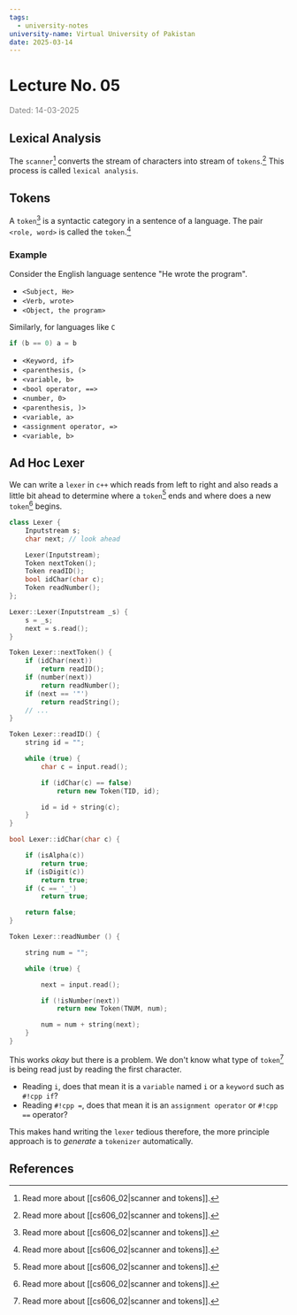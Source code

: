 ```yaml
---
tags:
  - university-notes
university-name: Virtual University of Pakistan
date: 2025-03-14
---
```


# Lecture No. 05

<span style="color: gray;">Dated: 14-03-2025</span>

## Lexical Analysis

The `scanner`[^1] converts the stream of characters into stream of `tokens`.[^1] This process is called `lexical analysis`.

## Tokens

A `token`[^1] is a syntactic category in a sentence of a language. The pair `<role, word>` is called the `token`.[^1]

### Example

Consider the English language sentence "He wrote the program".  

- `<Subject, He>`
- `<Verb, wrote>`
- `<Object, the program>`  

Similarly, for languages like `C`

```cpp
if (b == 0) a = b
```

- `<Keyword, if>`
- `<parenthesis, (>`
- `<variable, b>`
- `<bool operator, ==>`
- `<number, 0>`
- `<parenthesis, )>`
- `<variable, a>`
- `<assignment operator, =>`
- `<variable, b>`

## Ad Hoc Lexer

We can write a `lexer` in `c++` which reads from left to right and also reads a little bit ahead to determine where a `token`[^1] ends and where does a new `token`[^1] begins.

```cpp
class Lexer {
    Inputstream s;
    char next; // look ahead

    Lexer(Inputstream);
    Token nextToken();
    Token readID();
    bool idChar(char c);
    Token readNumber();
};

Lexer::Lexer(Inputstream _s) {
    s = _s;
    next = s.read();
}

Token Lexer::nextToken() {
    if (idChar(next))
        return readID();
    if (number(next))
        return readNumber();
    if (next == '"')
        return readString();
    // ...
}

Token Lexer::readID() {
    string id = "";

    while (true) {
        char c = input.read();

        if (idChar(c) == false)
            return new Token(TID, id);

        id = id + string(c);
    }
}

bool Lexer::idChar(char c) {

    if (isAlpha(c))
        return true;
    if (isDigit(c))
        return true;
    if (c == '_')
        return true;

    return false;
}

Token Lexer::readNumber () {

    string num = "";

    while (true) {

        next = input.read();

        if (!isNumber(next))
            return new Token(TNUM, num);

        num = num + string(next);
    }
}
```

This works _okay_ but there is a problem. We don't know what type of `token`[^1] is being read just by reading the first character.

- Reading `i`, does that mean it is a `variable` named `i` or a `keyword` such as `#!cpp if`?
- Reading `#!cpp =`, does that mean it is an `assignment operator` or `#!cpp ==` operator?  

This makes hand writing the `lexer` tedious therefore, the more principle approach is to _generate_ a `tokenizer` automatically.

## References

[^1]: Read more about [[cs606_02|scanner and tokens]].